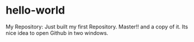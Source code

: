 # hello-world
My Repository:
Just built my first Repository. Master!! and a copy of it. Its nice idea to open Github in two windows.
